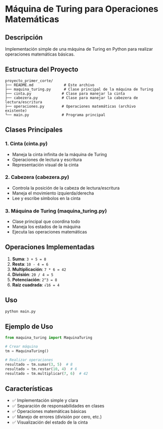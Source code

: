 # Máquina de Turing para Operaciones Matemáticas

## Descripción
Implementación simple de una máquina de Turing en Python para realizar operaciones matemáticas básicas.

## Estructura del Proyecto

```
proyecto_primer_corte/
├── README.md              # Este archivo
├── maquina_turing.py      # Clase principal de la máquina de Turing
├── cinta.py              # Clase para manejar la cinta
├── cabezera.py           # Clase para manejar la cabezera de lectura/escritura
├── operaciones.py        # Operaciones matemáticas (archivo existente)
└── main.py               # Programa principal
```

## Clases Principales

### 1. Cinta (cinta.py)
- Maneja la cinta infinita de la máquina de Turing
- Operaciones de lectura y escritura
- Representación visual de la cinta

### 2. Cabezera (cabezera.py)
- Controla la posición de la cabeza de lectura/escritura
- Maneja el movimiento izquierda/derecha
- Lee y escribe símbolos en la cinta

### 3. Máquina de Turing (maquina_turing.py)
- Clase principal que coordina todo
- Maneja los estados de la máquina
- Ejecuta las operaciones matemáticas

## Operaciones Implementadas

1. **Suma**: `3 + 5 = 8`
2. **Resta**: `10 - 4 = 6`
3. **Multiplicación**: `7 * 6 = 42`
4. **División**: `20 / 4 = 5`
5. **Potenciación**: `2^3 = 8`
6. **Raíz cuadrada**: `√16 = 4`

## Uso

```bash
python main.py
```

## Ejemplo de Uso

```python
from maquina_turing import MaquinaTuring

# Crear máquina
tm = MaquinaTuring()

# Realizar operaciones
resultado = tm.sumar(3, 5)  # 8
resultado = tm.restar(10, 4)  # 6
resultado = tm.multiplicar(7, 6)  # 42
```

## Características

- ✅ Implementación simple y clara
- ✅ Separación de responsabilidades en clases
- ✅ Operaciones matemáticas básicas
- ✅ Manejo de errores (división por cero, etc.)
- ✅ Visualización del estado de la cinta